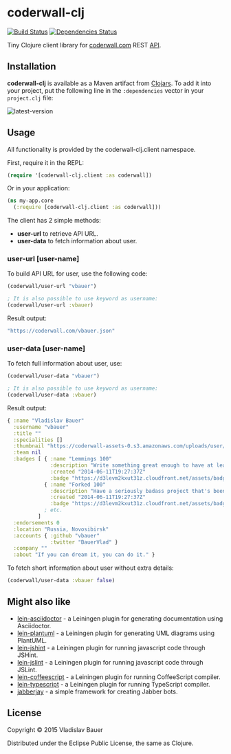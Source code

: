 # coderwall-clj

[![Build Status](https://travis-ci.org/vbauer/coderwall-clj.svg?branch=master)](https://travis-ci.org/vbauer/coderwall-clj)
[![Dependencies Status](http://jarkeeper.com/vbauer/coderwall-clj/status.png)](http://jarkeeper.com/vbauer/coderwall-clj)

Tiny Clojure client library for [coderwall.com](https://coderwall.com) REST [API](https://coderwall.com/api).


## Installation

**coderwall-clj** is available as a Maven artifact from [Clojars](https://clojars.org).
To add it into your project, put the following line in the `:dependencies` vector in your `project.clj` file:

![latest-version](https://clojars.org/coderwall-clj/latest-version.svg)


## Usage

All functionality is provided by the coderwall-clj.client namespace.

First, require it in the REPL:
```clojure
(require '[coderwall-clj.client :as coderwall])
```

Or in your application:
```clojure
(ns my-app.core
  (:require [coderwall-clj.client :as coderwall]))
```

The client has 2 simple methods:

* **user-url** to retrieve API URL.
* **user-data** to fetch information about user.

### user-url [user-name]

To build API URL for user, use the following code:
```clojure
(coderwall/user-url "vbauer")

; It is also possible to use keyword as username:
(coderwall/user-url :vbauer)
```

Result output:
```clojure
"https://coderwall.com/vbauer.json"
```

### user-data [user-name]

To fetch full information about user, use:
```clojure
(coderwall/user-data "vbauer")

; It is also possible to use keyword as username:
(coderwall/user-data :vbauer)
```

Result output:
```clojure
{ :name "Vladislav Bauer"
  :username "vbauer"
  :title ""
  :specialities []
  :thumbnail "https://coderwall-assets-0.s3.amazonaws.com/uploads/user/avatar/105055/52a677364752793dda3929cf8e4975ce.jpeg"
  :team nil
  :badges [ { :name "Lemmings 100"
              :description "Write something great enough to have at least 100 watchers of the project"
              :created "2014-06-11T19:27:37Z"
              :badge "https://d3levm2kxut31z.cloudfront.net/assets/badges/100lemming-312e3bc30f6814302412a3ec1dcf7896.png" }
            { :name "Forked 100"
              :description "Have a seriously badass project that's been forked at least 100 times"
              :created "2014-06-11T19:27:37Z"
              :badge "https://d3levm2kxut31z.cloudfront.net/assets/badges/forked100-0e5ee0a84ad371c85ba66246a3952f75.png" }
            ; etc.
          ]
  :endorsements 0
  :location "Russia, Novosibirsk"
  :accounts { :github "vbauer"
              :twitter "BauerVlad" }
  :company ""
  :about "If you can dream it, you can do it." }
```

To fetch short information about user without extra details:
```clojure
(coderwall/user-data :vbauer false)
```


## Might also like

* [lein-asciidoctor](https://github.com/asciidoctor/asciidoctor-lein-plugin) - a Leiningen plugin for generating documentation using Asciidoctor.
* [lein-plantuml](https://github.com/vbauer/lein-plantuml) - a Leiningen plugin for generating UML diagrams using PlantUML.
* [lein-jshint](https://github.com/vbauer/lein-jshint) - a Leiningen plugin for running javascript code through JSHint.
* [lein-jslint](https://github.com/vbauer/lein-jslint) - a Leiningen plugin for running javascript code through JSLint.
* [lein-coffeescript](https://github.com/vbauer/lein-coffeescript) - a Leiningen plugin for running CoffeeScript compiler.
* [lein-typescript](https://github.com/vbauer/lein-typescript) - a Leiningen plugin for running TypeScript compiler.
* [jabberjay](https://github.com/vbauer/jabberjay) - a simple framework for creating Jabber bots.


## License

Copyright © 2015 Vladislav Bauer

Distributed under the Eclipse Public License, the same as Clojure.
